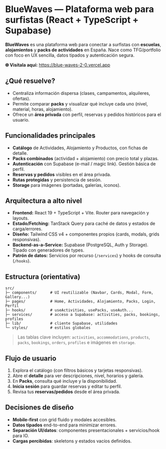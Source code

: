 # BlueWaves — Plataforma web para surfistas (React + TypeScript + Supabase)

**BlueWaves** es una plataforma web para conectar a surfistas con **escuelas**, **alojamientos** y **packs de actividades** en España. Nace como TFG/portfolio con foco en UX sencilla, datos tipados y autenticación segura.

**🌐 Visítala aquí:** https://blue-waves-2-0.vercel.app

## ¿Qué resuelve?
- Centraliza información dispersa (clases, campamentos, alquileres, ofertas).
- Permite comparar **packs** y visualizar qué incluye cada uno (nivel, material, horas, alojamiento).
- Ofrece un **área privada** con perfil, reservas y pedidos históricos para el usuario.

## Funcionalidades principales
- **Catálogo** de Actividades, Alojamiento y Productos, con fichas de detalle.
- **Packs combinados** (actividad + alojamiento) con precio total y plazas.
- **Autenticación** con Supabase (e-mail / magic link). Gestión básica de perfil.
- **Reservas y pedidos** visibles en el área privada.
- **Rutas protegidas** y persistencia de sesión.
- **Storage** para imágenes (portadas, galerías, iconos).

## Arquitectura a alto nivel
- **Frontend:** React 19 + TypeScript + Vite. Router para navegación y layouts.
- **Estado/Fetching:** TanStack Query para caché de datos y estados de carga/errores.
- **Diseño:** Tailwind CSS v4 + componentes propios (cards, modals, grids responsivas).
- **Backend-as-a-Service:** Supabase (PostgreSQL, Auth y Storage). Tipado con generadores de types.
- **Patrón de datos:** Servicios por recurso (`/services`) y hooks de consulta (`/hooks`).

## Estructura (orientativa)
```
src/
├─ components/      # UI reutilizable (Navbar, Cards, Modal, Form, Gallery...)
├─ pages/           # Home, Actividades, Alojamiento, Packs, Login, Perfil
├─ hooks/           # useActivities, usePacks, useAuth...
├─ services/        # acceso a Supabase: activities, packs, bookings, profiles
├─ lib/             # cliente Supabase, utilidades
└─ styles/          # estilos globales
```
> Las tablas clave incluyen: `activities`, `accommodations`, `products`, `packs`, `bookings`, `orders`, `profiles` e imágenes en `storage`.

## Flujo de usuario
1. Explora el catálogo (con filtros básicos y tarjetas responsivas).
2. Abre el **detalle** para ver descripciones, nivel, horarios y galería.
3. En **Packs**, consulta qué incluye y la disponibilidad.
4. **Inicia sesión** para guardar reservas y editar tu perfil.
5. Revisa tus **reservas/pedidos** desde el área privada.

## Decisiones de diseño
- **Mobile-first** con grid fluido y modales accesibles.
- **Datos tipados** end-to-end para minimizar errores.
- **Separación UI/datos**: componentes presentacionales + servicios/hook para IO.
- **Cargas percibidas**: skeletons y estados vacíos definidos.

